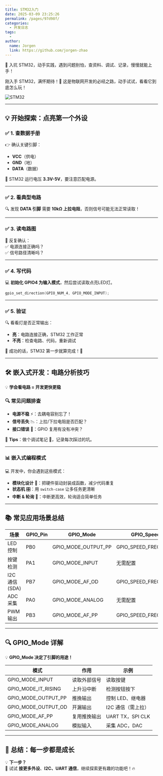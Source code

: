 ```yaml
---
title: STM32入门
date: 2025-03-09 23:25:26
permalink: /pages/97d98f/
categories:
  - 开发日志
tags:
  - 
author: 
  name: Jorgen
  link: https://github.com/jorgen-zhao
---
```


🌟 入坑 STM32，动手实践，遇到问题别怕，查资料、调试、记录，慢慢就能上手！  

<!-- more -->
刚入手 STM32，满怀期待！🎉 这是物联网开发的必经之路，动手试试，看看它到底怎么玩！  

![STM32](https://cdn.jsdelivr.net/gh/jorgen-zhao/picGo/blog/stm32.jpg)

---

## 💡 开始探索：点亮第一个外设

### **✅ 1. 查数据手册**
👉 确认关键引脚：  
- **VCC**（供电）  
- **GND**（地）  
- **DATA**（数据）  

📌 STM32 运行电压 **3.3V-5V**，要注意匹配电源。  

---

### **✅ 2. 看典型电路**
🔍 发现 **DATA 引脚** 需要 **10kΩ 上拉电阻**，否则信号可能无法正常读取！  


---

### **✅ 3. 读电路图**
📖 反复确认：  
✅ 电源连接正确吗？  
✅ 信号路径清晰吗？  

---

### **✅ 4. 写代码**
💻 **初始化 GPIO4 为输入模式**，然后尝试读取点亮LED灯。  

```c
gpio_set_direction(GPIO_NUM_4, GPIO_MODE_INPUT);
```

---

### **✅ 5. 验证**
🔍 看看灯是否正常输出：  
- **亮**：电路连接正确，STM32 工作正常
- **不亮**：检查电路、代码，重新调试


🎯 成功的话，STM32 第一步就算完成！🎉  

---

## 🛠 嵌入式开发：电路分析技巧

💡 **学会看电路 = 开发更快更稳**  

### **🔍 常见问题排查**
- **电源不稳** ⚡：去耦电容别忘了！
- **信号丢失** 📉：上拉/下拉电阻是否匹配？
- **接口错误** 🔄：GPIO 复用有没有冲突？

📌 **Tips**：做个调试笔记 📒，记录每次踩过的坑。

---

### **📊 嵌入式编程模式**
💻 开发中，你会遇到这些模式：  
- **模块化设计** 🔗：把硬件驱动封装成函数，减少代码重复  
- **状态机** 🎛：用 `switch-case` 让多任务更清晰  
- **中断 & 轮询** 🔄：中断更高效，轮询适合简单任务  

---

## 📚 常见应用场景总结

| **场景** | **GPIO_Pin** | **GPIO_Mode** | **GPIO_Speed** |
| --- | --- | --- | --- |
| LED 控制 | PB0 | GPIO_MODE_OUTPUT_PP | GPIO_SPEED_FREQ_LOW |
| 按键检测 | PA1 | GPIO_MODE_INPUT | 无需配置 |
| I2C 通信 (SDA) | PB7 | GPIO_MODE_AF_OD | GPIO_SPEED_FREQ_HIGH |
| ADC 采集 | PA0 | GPIO_MODE_ANALOG | 无需配置 |
| PWM 输出 | PB3 | GPIO_MODE_AF_PP | GPIO_SPEED_FREQ_HIGH |

---

## 🔍 GPIO_Mode 详解

💡 **GPIO_Mode 决定了引脚的用途！**

| **模式** | **作用** | **示例** |
| --- | --- | --- |
| GPIO_MODE_INPUT | 读取外部信号 | 读取按键 |
| GPIO_MODE_IT_RISING | 上升沿中断 | 检测按钮按下 |
| GPIO_MODE_OUTPUT_PP | 推挽输出 | 控制 LED、继电器 |
| GPIO_MODE_OUTPUT_OD | 开漏输出 | I2C 通信（需上拉） |
| GPIO_MODE_AF_PP | 复用推挽输出 | UART TX，SPI CLK |
| GPIO_MODE_ANALOG | 模拟输入 | 采集 ADC，DAC |

---

## 🎯 总结：每一步都是成长

💡 **下一步？**  
📌 试试 **接更多外设**、**I2C、UART 通信**，继续探索更有趣的功能吧！🔥